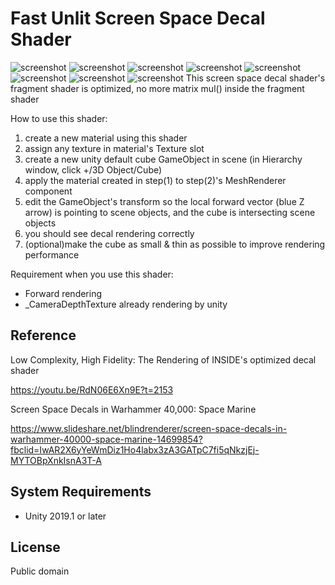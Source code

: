 Fast Unlit Screen Space Decal Shader
======================
![screenshot](https://imgur.com/EluE9Dx)
![screenshot](https://imgur.com/EqsxFC9)
![screenshot](https://imgur.com/xIjdKvW)
![screenshot](https://imgur.com/P2tJqKs)
![screenshot](https://imgur.com/ZWIzkdR)
![screenshot](https://imgur.com/WE6AqYP)
![screenshot](https://imgur.com/c3fInsS)
![screenshot](https://imgur.com/lGE6qr3)
This screen space decal shader's fragment shader is optimized, no more matrix mul() inside the fragment shader

How to use this shader:
1. create a new material using this shader
2. assign any texture in material's Texture slot
3. create a new unity default cube GameObject in scene (in Hierarchy window, click +/3D Object/Cube)
4. apply the material created in step(1) to step(2)'s MeshRenderer component
5. edit the GameObject's transform so the local forward vector (blue Z arrow) is pointing to scene objects, and the cube is intersecting scene objects
6. you should see decal rendering correctly
7. (optional)make the cube as small & thin as possible to improve rendering performance

Requirement when you use this shader:
- Forward rendering
- _CameraDepthTexture already rendering by unity

[the camera depth texture]:
    https://docs.unity3d.com/Manual/SL-CameraDepthTexture.html

Reference
-------------------

Low Complexity, High Fidelity: The Rendering of INSIDE's optimized decal shader

https://youtu.be/RdN06E6Xn9E?t=2153

Screen Space Decals in Warhammer 40,000: Space Marine

https://www.slideshare.net/blindrenderer/screen-space-decals-in-warhammer-40000-space-marine-14699854?fbclid=IwAR2X6yYeWmDiz1Ho4labx3zA3GATpC7fi5qNkzjEj-MYTOBpXnkIsnA3T-A

System Requirements
-------------------

- Unity 2019.1 or later

License
-------

Public domain

